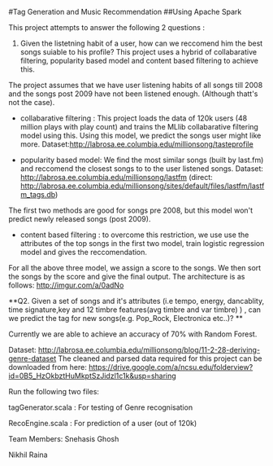 
#Tag Generation and Music Recommendation 
##Using Apache Spark 

This project attempts to answer the following 2 questions :

1. Given the listetning habit of a user, how can we reccomend him the best songs suiable to his profile? This project uses a hybrid of collabarative filtering, popularity based model and content based filtering to achieve this. 

The project assumes that we have user listening habits of all songs till 2008 and the songs post 2009 have not been listened enough. (Although thatt's not the case).

  - collabarative filtering : This project loads the data of 120k users (48 million plays with play count) and trains the MLlib collabarative filtering model using this. Using this model, we predict the songs user might like more.
Dataset:http://labrosa.ee.columbia.edu/millionsong/tasteprofile

  - popularity based model: We find the most similar songs (built by last.fm) and reccomend the closest songs to to the user listened songs.
Dataset: http://labrosa.ee.columbia.edu/millionsong/lastfm
(direct: http://labrosa.ee.columbia.edu/millionsong/sites/default/files/lastfm/lastfm_tags.db)

The first two methods are good for songs pre 2008, but this model won't predict newly released songs (post 2009).

  - content based filtering : to overcome this restriction, we use use the attributes of the top songs in the first two model, train logistic regression model and gives the reccomendation.

For all the above three model, we assign a score to the songs. We then sort the songs by the score and give the final output.
The architecture is as follows: http://imgur.com/a/0adNo

**Q2. Given a set of songs and it's attributes (i.e tempo, energy, dancablity, time signature,key and 12 timbre features(avg timbre and var timbre) ) , can we predict the tag for new songs(e.g. Pop_Rock, Electronica etc..)? **

Currently we are able to achieve an accuracy of 70% with Random Forest.

Dataset:
http://labrosa.ee.columbia.edu/millionsong/blog/11-2-28-deriving-genre-dataset
The cleaned and parsed data required for this project can be downloaded from here: https://drive.google.com/a/ncsu.edu/folderview?id=0B5_HzOkbztHuMkptSzJidzl1c1k&usp=sharing

Run the following two files:

tagGenerator.scala : For testing of Genre recognisation

RecoEngine.scala : For prediction of a user (out of 120k)

Team Members: Snehasis Ghosh

Nikhil Raina
